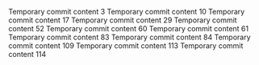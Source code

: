 Temporary commit content 3
Temporary commit content 10
Temporary commit content 17
Temporary commit content 29
Temporary commit content 52
Temporary commit content 60
Temporary commit content 61
Temporary commit content 83
Temporary commit content 84
Temporary commit content 109
Temporary commit content 113
Temporary commit content 114

